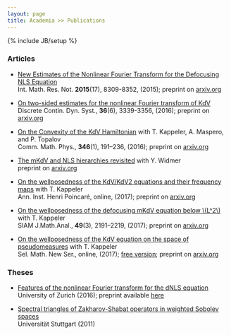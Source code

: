 ```yaml
---
layout: page
title: Academia >> Publications
---
```

{% include JB/setup %}

### Articles

- [New Estimates of the Nonlinear Fourier Transform for the Defocusing NLS Equation](https://dx.doi.org/10.1093/imrn/rnu208)<br />
  Int. Math. Res. Not. **2015**(17), 8309-8352, (2015); preprint on [arxiv.org](https://arxiv.org/abs/1403.1369)

- [On two-sided estimates for the nonlinear Fourier transform of KdV](https://dx.doi.org/10.3934/dcds.2016.36.3339)<br />
   Discrete Contin. Dyn. Syst., **36**(6), 3339-3356, (2016); preprint on [arxiv.org](https://arxiv.org/abs/1502.04550)

- [On the Convexity of the KdV Hamiltonian](https://dx.doi.org/10.1007/s00220-015-2563-x) with T. Kappeler, A. Maspero, and P. Topalov<br />
    Comm. Math. Phys., **346**(1), 191–236, (2016); preprint on [arxiv.org](https://arxiv.org/abs/1502.05857)

- [The mKdV and NLS hierarchies revisited](https://arxiv.org/abs/1601.07580) with Y. Widmer<br />
    preprint on [arxiv.org](https://arxiv.org/abs/1601.07580)

- [On the wellposedness of the KdV/KdV2 equations and their frequency maps](https://dx.doi.org/10.1016/j.anihpc.2017.03.003) with T. Kappeler<br />
  Ann. Inst. Henri Poincaré, online, (2017); preprint on [arxiv.org](https://arxiv.org/abs/1605.06690)

- [On the wellposedness of the defocusing mKdV equation below \\(L^2\\)](https://dx.doi.org/10.1137/16M1096979) with T. Kappeler<br />
   SIAM J.Math.Anal., **49**(3), 2191–2219, (2017); preprint on [arxiv.org](https://arxiv.org/abs/1606.07052)

- [On the wellposedness of the KdV equation on the space of pseudomeasures](https://dx.doi.org/10.1007/s00029-017-0347-1) with T. Kappeler<br />
   Sel. Math. New Ser., online, (2017); [free version](http://rdcu.be/tWzu); preprint on [arxiv.org](https://arxiv.org/abs/1610.00278)


### Theses

- [Features of the nonlinear Fourier transform for the dNLS equation](https://doi.org/10.5167/uzh-126931)<br />
  University of Zurich (2016); preprint available [here](/Download/fs16/diss)

- [Spectral triangles of Zakharov-Shabat operators in weighted Sobolev spaces](/Download/ws11/da-fin)<br />
  Universität Stuttgart (2011)